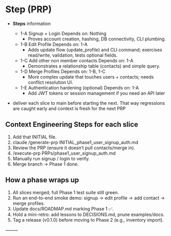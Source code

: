# Step (PRP)

- **Steps** information

  - 1-A Signup + Login Depends on: Nothing
    - Proves account creation, hashing, DB connectivity, CLI plumbing.
  - 1-B Edit Profile Depends on: 1-A
    - Adds update flow (update_profile) and CLI command; exercises read/write, validation, tests optional fields.
  - 1-C Add other non member contacts Depends on: 1-A
    - Demonstrates a relationship table (contacts) and simple query.
  - 1-D Merge Profiles Depends on: 1-B, 1-C
    - More complex update that touches users + contacts; needs conflict resolution UI.
  - 1-E Authentication hardening (optional) Depends on: 1-A
    - Add JWT tokens or session management if you need an API later

- deliver each slice to main before starting the next. That way regressions are caught early and context is fresh for the next PRP

## Context Engineering Steps for each slice

1. Add that INITIAL file.
2. claude /generate-prp INITIAL_phase1_user_signup_auth.md
3. Review the PRP (ensure it doesn’t pull contacts/merge in).
4. /execute-prp PRPs/phase1_user_signup_auth.md
5. Manually run signup / login to verify.
6. Merge branch → Phase 1 done.

## How a phase wraps up

1. All slices merged; full Phase 1 test suite still green.
2. Run an end-to-end smoke demo: signup → edit profile → add contact → merge profiles.
3. Update docs/ROADMAP.md marking Phase 1 ✅.
4. Hold a mini-retro: add lessons to DECISIONS.md, prune examples/docs.
5. Tag a release (v0.1.0) before moving to Phase 2 (e.g., inventory import).

⸻
